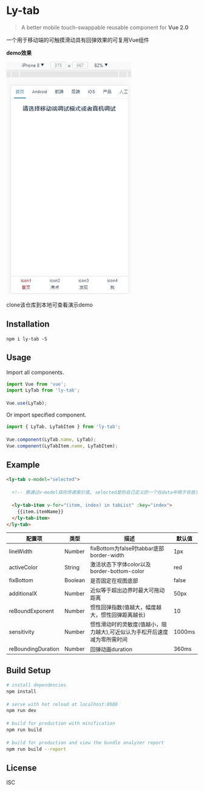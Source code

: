 
# Ly-tab

> A better mobile touch-swappable reusable component for **Vue 2.0**

 一个用于移动端的可触摸滑动具有回弹效果的可复用Vue组件
 
 **demo效果**
 
 ![image](https://raw.githubusercontent.com/ScoutYin/Image-Resource/master/images/ly-tab.gif)
 
 clone该仓库到本地可查看演示demo

## Installation
```shell
npm i ly-tab -S

```

## Usage

Import all components.

```javascript
import Vue from 'vue';
import LyTab from 'ly-tab';

Vue.use(LyTab);
```

Or import specified component. 
```javascript
import { LyTab, LyTabItem } from 'ly-tab';

Vue.component(LyTab.name, LyTab);
Vue.component(LyTabItem.name, LyTabItem);
```
## Example

```html
<ly-tab v-model="selected">

  <!-- 需通过v-model双向传递索引值, selected是你自己定义的一个在data中用于存放当前tab-item的索引值的变量 -->
  
  <ly-tab-item v-for="(item, index) in tabList" :key="index">
    {{item.itemName}}
  </ly-tab-item>
</ly-tab>

```

 配置项 | 类型 | 描述 | 默认值 
--------|---------|-------|-----
 lineWidth | Number | fixBottom为false时tabbar底部border-width | 1px 
 activeColor | String | 激活状态下字体color以及border-bottom-color | red 
 fixBottom | Boolean | 是否固定在视图底部 | false 
 additionalX | Number | 近似等于超出边界时最大可拖动距离 | 50px 
 reBoundExponent | Number | 惯性回弹指数(值越大，幅度越大，惯性回弹距离越长) | 10 
 sensitivity | Number | 惯性滑动时的灵敏度(值越小，阻力越大),可近似认为手松开后速度减为零所需时间 | 1000ms 
 reBoundingDuration | Number | 回弹动画duration | 360ms 


## Build Setup


```bash
# install dependencies
npm install

# serve with hot reload at localhost:8080
npm run dev

# build for production with minification
npm run build

# build for production and view the bundle analyzer report
npm run build --report
```


## License
ISC